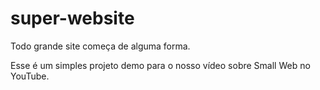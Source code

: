 # super-website
Todo grande site começa de alguma forma.

Esse é um simples projeto demo para o nosso vídeo sobre Small Web no YouTube.
